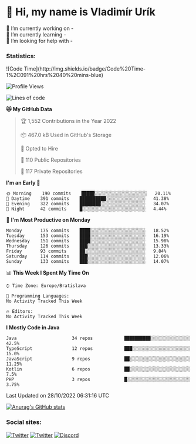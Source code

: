 <h1> 👋 Hi, my name is Vladimír Urík</h1>
<p>
 🔭 I’m currently working on -<br>
 🌱 I’m currently learning -<br>
 🤔 I’m looking for help with -<br>
</p>
<h3>Statistics:</h3>
<!--START_SECTION:waka-->
![Code Time](http://img.shields.io/badge/Code%20Time-1%2C091%20hrs%2040%20mins-blue)

![Profile Views](http://img.shields.io/badge/Profile%20Views-8-blue)

![Lines of code](https://img.shields.io/badge/From%20Hello%20World%20I%27ve%20Written-4%20Million%20lines%20of%20code-blue)

**🐱 My GitHub Data** 

> 🏆 1,552 Contributions in the Year 2022
 > 
> 📦 467.0 kB Used in GitHub's Storage 
 > 
> 💼 Opted to Hire
 > 
> 📜 110 Public Repositories 
 > 
> 🔑 117 Private Repositories  
 > 
**I'm an Early 🐤** 

```text
🌞 Morning    190 commits    █████░░░░░░░░░░░░░░░░░░░░   20.11% 
🌆 Daytime    391 commits    ██████████░░░░░░░░░░░░░░░   41.38% 
🌃 Evening    322 commits    ████████░░░░░░░░░░░░░░░░░   34.07% 
🌙 Night      42 commits     █░░░░░░░░░░░░░░░░░░░░░░░░   4.44%

```
📅 **I'm Most Productive on Monday** 

```text
Monday       175 commits    ████░░░░░░░░░░░░░░░░░░░░░   18.52% 
Tuesday      153 commits    ████░░░░░░░░░░░░░░░░░░░░░   16.19% 
Wednesday    151 commits    ████░░░░░░░░░░░░░░░░░░░░░   15.98% 
Thursday     126 commits    ███░░░░░░░░░░░░░░░░░░░░░░   13.33% 
Friday       93 commits     ██░░░░░░░░░░░░░░░░░░░░░░░   9.84% 
Saturday     114 commits    ███░░░░░░░░░░░░░░░░░░░░░░   12.06% 
Sunday       133 commits    ███░░░░░░░░░░░░░░░░░░░░░░   14.07%

```


📊 **This Week I Spent My Time On** 

```text
⌚︎ Time Zone: Europe/Bratislava

💬 Programming Languages: 
No Activity Tracked This Week

🔥 Editors: 
No Activity Tracked This Week

```

**I Mostly Code in Java** 

```text
Java                     34 repos            ██████████░░░░░░░░░░░░░░░   42.5% 
TypeScript               12 repos            ███░░░░░░░░░░░░░░░░░░░░░░   15.0% 
JavaScript               9 repos             ██░░░░░░░░░░░░░░░░░░░░░░░   11.25% 
Kotlin                   6 repos             ██░░░░░░░░░░░░░░░░░░░░░░░   7.5% 
PHP                      3 repos             █░░░░░░░░░░░░░░░░░░░░░░░░   3.75%

```



 Last Updated on 28/10/2022 06:31:16 UTC
<!--END_SECTION:waka-->

[![Anurag's GitHub stats](https://github-readme-stats.vercel.app/api?username=vladimir-urik)](https://github.com/anuraghazra/github-readme-stats)

<h3>Social sites:</h3>
<p><a href="https://twitter.com/GGGEDR" target="_blank"><img alt="Twitter" src="https://img.shields.io/badge/twitter-%231DA1F2.svg?&style=for-the-badge&logo=twitter&logoColor=white" /></a> <a href="https://www.reddit.com/user/GGGEDR" target="_blank"><img alt="Twitter" src="https://img.shields.io/badge/reddit-%23FE6262.svg?&style=for-the-badge&logo=reddit&logoColor=white" /></a> <a href="https://discord.com/users/535708984959827978" target="_blank"><img alt="Discord" src="https://img.shields.io/badge/discord-%235865f2.svg?&style=for-the-badge&logo=discord&logoColor=white" />
</p>
